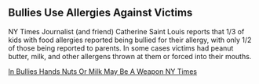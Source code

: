 
## Bullies Use Allergies Against Victims

NY Times Journalist (and friend) Catherine Saint Louis reports that 1/3 of kids with food allergies reported being bullied for their allergy, with only 1/2 of those being reported to parents.  In some cases victims had peanut butter, milk, and other allergens thrown at them or forced into their mouths.

[In Bullies Hands Nuts Or Milk May Be A Weapon NY Times](http://well.blogs.nytimes.com/2013/06/17/in-bullies-hands-nuts-or-milk-may-be-a-weapon/ "In Bullies Hands, Nuts Or Milk May Be A Weapon - NY Times") 
